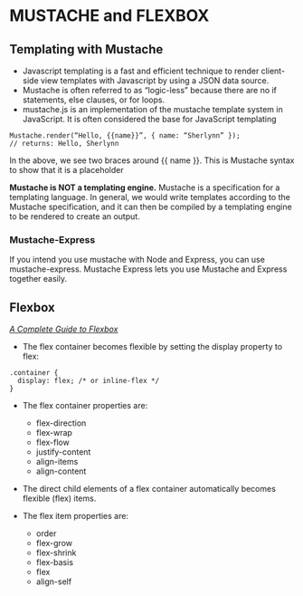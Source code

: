 # MUSTACHE and FLEXBOX

## Templating with Mustache
- Javascript templating is a fast and efficient technique to render client-side view templates with Javascript by using a JSON data source.
- Mustache is often referred to as “logic-less” because there are no if statements, else clauses, or for loops.
- mustache.js is an implementation of the mustache template system in JavaScript. It is often considered the base for JavaScript templating

```
Mustache.render(“Hello, {{name}}”, { name: “Sherlynn” });
// returns: Hello, Sherlynn
``` 
In the above, we see two braces around {{ name }}. This is Mustache syntax to show that it is a placeholder

**Mustache is NOT a templating engine.**
Mustache is a specification for a templating language. In general, we would write templates according to the Mustache specification, and it can then be compiled by a templating engine to be rendered to create an output.

### Mustache-Express
If you intend you use mustache with Node and Express, you can use mustache-express. Mustache Express lets you use Mustache and Express together easily.

## Flexbox
[*A Complete Guide to Flexbox*](https://css-tricks.com/snippets/css/a-guide-to-flexbox/)
- The flex container becomes flexible by setting the display property to flex:

```
.container {
  display: flex; /* or inline-flex */
}
```
- The flex container properties are:
  - flex-direction
  - flex-wrap
  - flex-flow
  - justify-content
  - align-items
  - align-content

- The direct child elements of a flex container automatically becomes flexible (flex) items.
- The flex item properties are:
  - order
  - flex-grow
  - flex-shrink
  - flex-basis
  - flex
  - align-self


